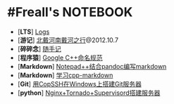 ﻿<title>Freall's NOTEBOOK</title>
<link href='markdown.css' rel='stylesheet'>

# #Freall's NOTEBOOK

* \[**LTS**\] [Logs](logs.html "log url")
* \[**游记**\] [北戴河南戴河之行](beidaihe-travel.html "北戴河南戴河之行")@2012.10.7
* \[**碎碎念**] [随手记](hand-notes.html "随手记")
* \[**程序猿**] [Google C++命名规范](google-cpp-name-guide.html "Google C++命名规范")
* \[**Markdown**] [Notepad++结合pandoc编写markdown](Notepad++-with-pandoc-to-write-markdown.html )
* \[**Markdown**] [学习cpp-markdown](learning-cpp-markdown.html )
* \[**Git**] [用CopSSH在Windows上搭建Git服务器](git-server-on-windows-with-copssh.html )
* \[**python**] [Nginx+Tornado+Supervisord搭建服务器](nginx-tornado-supervisord-server.html )


<br />
<br />    
<!-- UY BEGIN -->
<div id="uyan_frame"></div>
<script type="text/javascript" id="UYScript" src="http://v1.uyan.cc/js/iframe.js?UYUserId=1698680" async=""></script>
<!-- UY END -->


